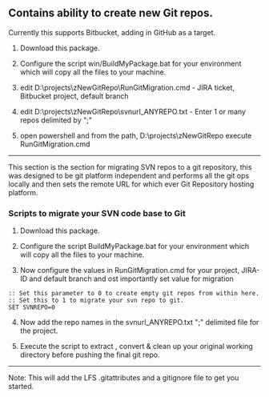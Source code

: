 ## Contains ability to create new Git repos.
Currently this supports Bitbucket, adding in GitHub as a target.

1. Download this package.

2. Configure the script win/BuildMyPackage.bat for your environment which will copy all the files to your machine.
3. edit D:\projects\zNewGitRepo\RunGitMigration.cmd  - JIRA ticket, Bitbucket project, default branch
4. edit D:\projects\zNewGitRepo\svnurl_ANYREPO.txt - Enter 1 or many repos delimited by ";"
5. open powershell and from the path, D:\projects\zNewGitRepo  execute RunGitMigration.cmd

----------------------------------------------------------------------------------------------------------------------

This section is the section for migrating SVN repos to a git repository, this was designed to be git platform independent and performs all the git ops locally and then sets the remote URL for which ever Git Repository hosting platform.

### Scripts to migrate your SVN code base to Git

1. Download this package.

2. Configure the script BuildMyPackage.bat for your environment which will copy all the files to your machine.

3. Now configure the values in RunGitMigration.cmd for your project, JIRA-ID and default branch and ost importantly set value for migration
   
```shell
:: Set this parameter to 0 to create empty git repos from within here.
:: Set this to 1 to migrate your svn repo to git.
SET SVNREPO=0
```

4. Now add the repo names in the svnurl_ANYREPO.txt ";" delimited file for the project.

5. Execute the script to extract , convert & clean up your original working directory before pushing the final git repo.

----------------------------------------------------------------------------------------------------------------------

Note: This will add the LFS .gitattributes and a gitignore file to get you started.
